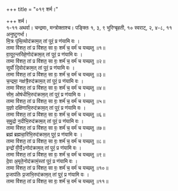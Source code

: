 +++
title = "०१९ शर्म।"

+++
शर्म।  
१-११ अथर्वा। चन्द्रमाः, मन्त्रोक्ताश्च। पङ्क्तिः १, ३, ९ भुरिग्बृहती, १० स्वराट्, २, ४-८, ११ अनुष्टुगर्भा।  
मि॒त्रः पृ॑थि॒व्योद॑क्राम॒त् तां पुरं॒ प्र ण॑यामि वः ।  
तामा वि॑शत॒ तां प्र वि॑शत॒ सा वः॒ शर्म॑ च॒ वर्म॑ च यच्छतु ॥१॥  
वा॒युर॒न्तरि॑क्षे॒णोद॑क्राम॒त् तां पुरं॒ प्र ण॑यामि वः ।  
तामा वि॑शत॒ तां प्र वि॑शत॒ सा वः॒ शर्म॑ च॒ वर्म॑ च यच्छतु ॥२॥  
सूर्यो॑ दि॒वोद॑क्राम॒त् तां पुरं॒ प्र ण॑यामि वः ।  
तामा वि॑शत॒ तां प्र वि॑शत॒ सा वः॒ शर्म॑ च॒ वर्म॑ च यच्छतु ॥३॥  
च॒न्द्रमा॒ नक्ष॑त्रै॒रुद॑क्राम॒त् तां पुरं॒ प्र ण॑यामि वः ।  
तामा वि॑शत॒ तां प्र वि॑शत॒ सा वः॒ शर्म॑ च॒ वर्म॑ च यच्छतु ॥४॥  
सोम॒ ओष॑धीभि॒रुद॑क्राम॒त् तां पुरं॒ प्र ण॑यामि वः ।  
तामा वि॑शत॒ तां प्र वि॑शत॒ सा वः॒ शर्म॑ च॒ वर्म॑ च यच्छतु ॥५॥  
य॒ज्ञो दक्षि॑णाभि॒रुद॑क्राम॒त् तां पुरं॒ प्र ण॑यामि वः ।  
तामा वि॑शत॒ तां प्र वि॑शत॒ सा वः॒ शर्म॑ च॒ वर्म॑ च यच्छतु ॥६॥  
स॒मु॒द्रो न॒दीभि॒रुद॑क्राम॒त् तां पुरं॒ प्र ण॑यामि वः ।  
तामा वि॑शत॒ तां प्र वि॑शत॒ सा वः॒ शर्म॑ च॒ वर्म॑ च यच्छतु ॥७॥  
ब्रह्म॑ ब्रह्मचा॒रिभि॒रुद॑क्राम॒त् पुरं॒ प्र ण॑यामि वः ।  
तामा वि॑शत॒ तां प्र वि॑शत॒ सा वः॒ शर्म॑ च॒ वर्म॑ च यच्छतु ॥८॥  
इन्द्रो॑ वी॒र्ये॒३णोद॑क्राम॒त् तां पुरं॒ प्र ण॑यामि वः ।  
तामा वि॑शत॒ तां प्र वि॑शत॒ सा वः॒ शर्म॑ च॒ वर्म॑ च यच्छतु ॥९॥  
दे॒वा अ॒मृते॒नोद॑क्रामं॒स्तां पुरं॒ प्र ण॑यामि वः ।  
तामा वि॑शत॒ तां प्र वि॑शत॒ सा वः॒ शर्म॑ च॒ वर्म॑ च यच्छतु ॥१०॥  
प्र॒जाप॑तिः प्र॒जाभि॒रुद॑क्राम॒त् तां पुरं॒ प्र ण॑यामि वः ।  
तामा वि॑शत॒ तां प्र वि॑शत॒ सा वः॒ शर्म॑ च॒ वर्म॑ च यच्छतु ॥११॥